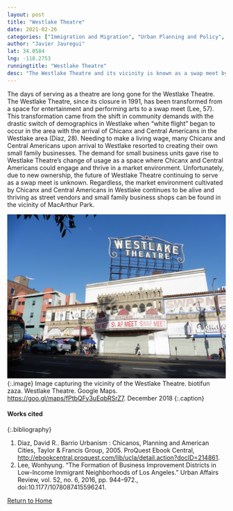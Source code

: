 ```yaml
---
layout: post
title: "Westlake Theatre"
date: 2021-02-26
categories: ["Immigration and Migration", "Urban Planning and Policy", "Conflict and Solidarity"]
author: "Javier Jauregui"
lat: 34.0584
lng: -118.2753
runningtitle: "Westlake Theatre"
desc: "The Westlake Theatre and its vicinity is known as a swap meet by the Chicanx and Central American community in Westlake."
---
```

The days of serving as a theatre are long gone for the Westlake Theatre. The Westlake Theatre, since its closure in 1991, has been transformed from a space for entertainment and performing arts to a swap meet (Lee, 57). This transformation came from the shift in community demands with the drastic switch of demographics in Westlake when “white flight” began to occur in the area with the arrival of Chicanx and Central Americans in the Westlake area (Diaz, 28). Needing to make a living wage, many Chicanx and Central Americans upon arrival to Westlake resorted to creating their own small family businesses. The demand for small business units gave rise to Westlake Theatre’s change of usage as a space where Chicanx and Central Americans could engage and thrive in a market environment. Unfortunately, due to new ownership, the future of Westlake Theatre continuing to serve as a swap meet is unknown. Regardless, the market environment cultivated by Chicanx and Central Americans in Westlake continues to be alive and thriving as street vendors and small family business shops can be found in the vicinity of MacArthur Park.

![Street View of Westlake Theatre](images/WestlakeTheatre_Pin4_image4.jpg)
   {:.image} 
Image capturing the vicinity of the Westlake Theatre. biotifun zaza. Westlake Theatre. Google Maps. https://goo.gl/maps/fPtbQFy3uEqbRSrZ7. December 2018
   {:.caption} 

#### Works cited

{:.bibliography}
1. Diaz, David R.. Barrio Urbanism : Chicanos, Planning and American Cities, Taylor & Francis Group, 2005. ProQuest Ebook Central, http://ebookcentral.proquest.com/lib/ucla/detail.action?docID=214861.
2. Lee, Wonhyung. “The Formation of Business Improvement Districts in Low-Income Immigrant Neighborhoods of Los Angeles.” Urban Affairs Review, vol. 52, no. 6, 2016, pp. 944–972., doi:10.1177/1078087415596241. 

[Return to Home](https://uclachicanxstudies.github.io/BarrioSuburbanisms/)
